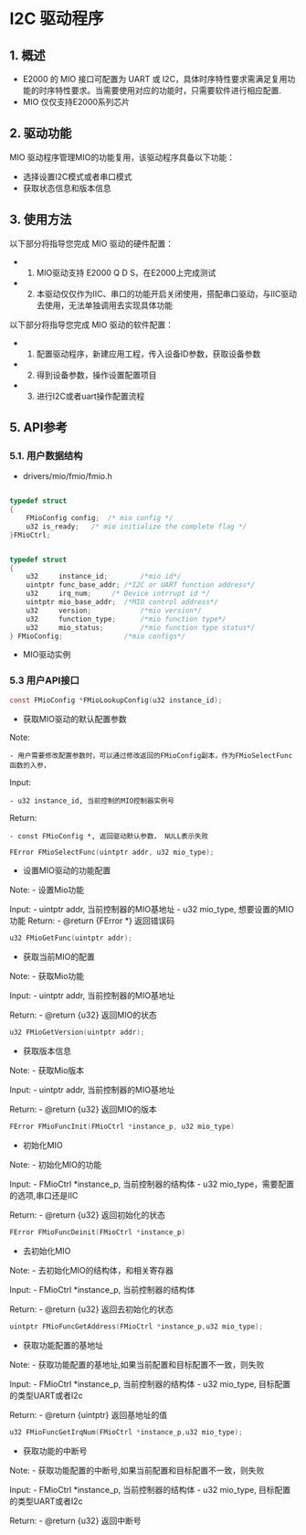 # I2C 驱动程序

## 1. 概述

- E2000 的 MIO 接口可配置为 UART 或 I2C，具体时序特性要求需满足复用功能的时序特性要求。当需要使用对应的功能时，只需要软件进行相应配置.
- MIO 仅仅支持E2000系列芯片

## 2. 驱动功能

MIO 驱动程序管理MIO的功能复用，该驱动程序具备以下功能：

- 选择设置I2C模式或者串口模式
- 获取状态信息和版本信息

## 3. 使用方法

以下部分将指导您完成 MIO 驱动的硬件配置：

- 1. MIO驱动支持 E2000 Q D S，在E2000上完成测试
- 2. 本驱动仅仅作为IIC、串口的功能开启关闭使用，搭配串口驱动，与IIC驱动去使用，无法单独调用去实现具体功能

以下部分将指导您完成 MIO 驱动的软件配置：

- 1. 配置驱动程序，新建应用工程，传入设备ID参数，获取设备参数
- 2. 得到设备参数，操作设置配置项目
- 3. 进行I2C或者uart操作配置流程

## 5. API参考

### 5.1. 用户数据结构

- drivers/mio/fmio/fmio.h

```c

typedef struct
{
    FMioConfig config;  /* mio config */
    u32 is_ready;   /* mio initialize the complete flag */
}FMioCtrl;

```

```c

typedef struct
{
    u32     instance_id;        /*mio id*/
    uintptr func_base_addr; /*I2C or UART function address*/
    u32     irq_num;     /* Device intrrupt id */
    uintptr mio_base_addr;  /*MIO control address*/
    u32     version;            /*mio version*/
    u32     function_type;      /*mio function type*/
    u32     mio_status;         /*mio function type status*/
} FMioConfig;               /*mio configs*/

```
- MIO驱动实例

### 5.3 用户API接口

```c
const FMioConfig *FMioLookupConfig(u32 instance_id);
```
- 获取MIO驱动的默认配置参数

Note:
    
    - 用户需要修改配置参数时，可以通过修改返回的FMioConfig副本，作为FMioSelectFunc函数的入参，

Input:

    - u32 instance_id, 当前控制的MIO控制器实例号    

Return:

    - const FMioConfig *, 返回驱动默认参数， NULL表示失败


```c
FError FMioSelectFunc(uintptr addr, u32 mio_type);
```
- 设置MIO驱动的功能配置

Note:
    - 设置Mio功能

Input:
    - uintptr addr, 当前控制器的MIO基地址
    - u32 mio_type, 想要设置的MIO功能
Return:
    - @return {FError *} 返回错误码

```c
u32 FMioGetFunc(uintptr addr);
```
- 获取当前MIO的配置

Note:
    - 获取Mio功能

Input:
    - uintptr addr, 当前控制器的MIO基地址

Return:
    - @return {u32} 返回MIO的状态

```c
u32 FMioGetVersion(uintptr addr);
```
- 获取版本信息

Note:
    - 获取Mio版本

Input:
    - uintptr addr, 当前控制器的MIO基地址

Return:
    - @return {u32} 返回MIO的版本

```c
FError FMioFuncInit(FMioCtrl *instance_p, u32 mio_type)
```
- 初始化MIO

Note:
    - 初始化MIO的功能

Input:
    - FMioCtrl *instance_p, 当前控制器的结构体
    - u32 mio_type，需要配置的选项,串口还是IIC

Return:
    - @return {u32} 返回初始化的状态

```c
FError FMioFuncDeinit(FMioCtrl *instance_p)
```

- 去初始化MIO

Note:
    - 去初始化MIO的结构体，和相关寄存器

Input:
    - FMioCtrl *instance_p, 当前控制器的结构体

Return:
    - @return {u32} 返回去初始化的状态

```c
uintptr FMioFuncGetAddress(FMioCtrl *instance_p,u32 mio_type);
```
- 获取功能配置的基地址

Note:
    - 获取功能配置的基地址,如果当前配置和目标配置不一致，则失败

Input:
    - FMioCtrl *instance_p, 当前控制器的结构体
    - u32 mio_type, 目标配置的类型UART或者I2c

Return:
    - @return {uintptr} 返回基地址的值

```c
u32 FMioFuncGetIrqNum(FMioCtrl *instance_p,u32 mio_type);
```
- 获取功能的中断号

Note:
    - 获取功能配置的中断号,如果当前配置和目标配置不一致，则失败

Input:
    - FMioCtrl *instance_p, 当前控制器的结构体
    - u32 mio_type, 目标配置的类型UART或者I2c

Return:
    - @return {u32} 返回中断号